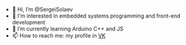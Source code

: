 - 👋 Hi, I’m @SergeiSolaev
- 👀 I'm interested in embedded systems programming and front-end development
- 🌱 I’m currently learning Arduino C++ and JS
- 📫 How to reach me: my profile in <a href="https://vk.com/sergeisolaev" target="_blank">VK</a>

<!---
This section use for ideas.
SergeiSolaev/SergeiSolaev is a ✨ special ✨ repository because its `README.md` (this file) appears on your GitHub profile.
You can click the Preview link to take a look at your changes.
- 📫 How to reach me: my profile in [VK](https://vk.com/sergeisolaev) 
--->
